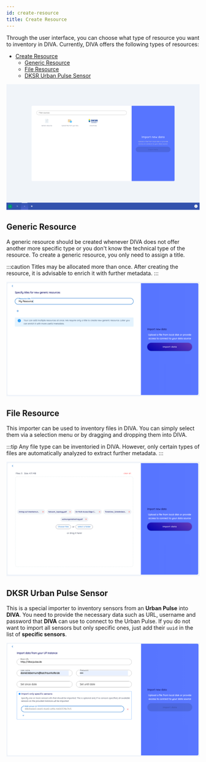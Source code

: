 ```yaml
---
id: create-resource
title: Create Resource
---
```


Through the user interface, you can choose what type of resource you want to inventory in DIVA.
Currently, DIVA offers the following types of resources:

- [Create Resource](#create-resource)
  - [Generic Resource](#generic-resource)
  - [File Resource](#file-resource)
  - [DKSR Urban Pulse Sensor](#dksr-urban-pulse-sensor)

![DIVA Create Resources](/diva_4.0.0/screenshots/create_resource.png)

## Generic Resource

A generic resource should be created whenever DIVA does not offer another more specific type or you don't know the technical type of the resource.
To create a generic resource, you only need to assign a title.

:::caution
Titles may be allocated more than once.
After creating the resource, it is advisable to enrich it with further metadata.
:::

![DIVA Create Resource Generic](/diva_4.0.0/screenshots/create_resources_generic.png)

## File Resource

This importer can be used to inventory files in DIVA.
You can simply select them via a selection menu or by dragging and dropping them into DIVA.

:::tip
Any file type can be inventoried in DIVA.
However, only certain types of files are automatically analyzed to extract further metadata.
:::

![DIVA Create Resource File](/diva_4.0.0/screenshots/create_resources_file.png)

## DKSR Urban Pulse Sensor

This is a special importer to inventory sensors from an **Urban Pulse** into **DIVA**.
You need to provide the necessary data such as URL, username and password that **DIVA** can use to connect to the Urban Pulse.
If you do not want to import all sensors but only specific ones, just add their `uuid` in the list of **specific sensors**.

![DIVA Create Resource Urban Pulse Sensor](/diva_4.0.0/screenshots/create_resources_up_sensor.png)

